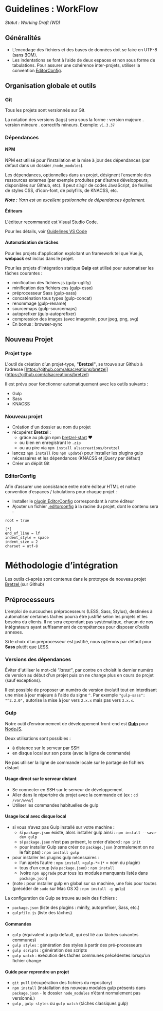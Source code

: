 # Guidelines : WorkFlow

_Statut : Working Draft (WD)_

## Généralités

- L’encodage des fichiers et des bases de données doit se faire en UTF-8 (sans BOM).
- Les indentations se font à l’aide de deux espaces et non sous forme de tabulations.
  Pour assurer une cohérence inter-projets, utiliser la convention [EditorConfig](http://editorconfig.org/).

## Organisation globale et outils

### Git

Tous les projets sont versionnés sur Git.

La notation des versions (tags) sera sous la forme : version majeure . version mineure . correctifs mineurs. Exemple: `v1.3.37`

### Dépendances

#### NPM

NPM est utilisé pour l’installation et la mise à jour des dépendances (par défaut dans un dossier `/node_modules`).

Les dépendances, optionnelles dans un projet, désignent l’ensemble des ressources externes (par exemple produites par d’autres développeurs, disponibles sur Github, etc). Il peut s’agir de codes JavaScript, de feuilles de styles CSS, d’icon-font, de polyfills, de KNACSS, etc.

_**Note :** Yarn est un excellent gestionnaire de dépendances également._

#### Éditeurs

L'éditeur recommandé est Visual Studio Code.

Pour les détails, voir [Guidelines VS Code](Guidelines-VScode.md)

#### Automatisation de tâches

Pour les projets d'application exploitant un framework tel que Vue.js, **webpack** est inclus dans le projet.

Pour les projets d'intégration statique **Gulp** est utilisé pour automatiser les tâches courantes :

- minification des fichiers js (gulp-uglify)
- minification des fichiers css (gulp-csso)
- préprocesseur Sass (gulp-sass)
- concaténation tous types (gulp-concat)
- renommage (gulp-rename)
- sourcemaps (gulp-sourcemaps)
- autoprefixer (gulp-autoprefixer)
- compression des images (avec imagemin, pour jpeg, png, svg)
- En bonus : browser-sync

## Nouveau Projet

### Projet type

L'outil de création d’un projet-type, **"Bretzel"**, se trouve sur Github à l’adresse [https://github.com/alsacreations/bretzel](https://github.com/alsacreations/bretzel)

Il est prévu pour fonctionner automatiquement avec les outils suivants :

- Gulp
- Sass
- KNACSS

### Nouveau projet

- Création d'un dossier au nom du projet
- récupérez **Bretzel** :
  - grâce au plugin npm [bretzel-start](https://github.com/alsacreations/bretzel-start) ❤
  - ou bien en enregistrant le `.zip`
  - ou au pire via `npm install alsacreations/bretzel`
- lancez `npm install` (ou `npm update`) pour installer les plugins gulp nécessaires et les dépendances (KNACSS et jQuery par défaut)
- Créer un dépôt Git

### EditorConfig

Afin d’assurer une consistance entre notre éditeur HTML et notre convention d’espaces / tabulations pour chaque projet :

- Installer le [plugin EditorConfig](http://editorconfig.org/#download) correspondant à notre éditeur
- Ajouter un fichier [.editorconfig](http://editorconfig.org/) à la racine du projet, dont le contenu sera :

```
root = true

[*]
end_of_line = lf
indent_style = space
indent_size = 2
charset = utf-8
```

# Méthodologie d’intégration

Les outils ci-après sont contenus dans le prototype de nouveau projet [Bretzel](https://github.com/alsacreations/bretzel)[ ](https://github.com/alsacreations/bretzel)(sur Github)

## Préprocesseurs

L’emploi de surcouches préprocesseurs (LESS, Sass, Stylus), destinées à automatiser certaines tâches pourra être justifié selon les projets et les besoins du clients. Il ne sera cependant pas systématique, chacun de nos intégrateurs ayant suffisamment de compétences pour disposer d’outils annexes.

Si le choix d’un préprocesseur est justifié, nous opterons par défaut pour **Sass** plutôt que LESS.

### Versions des dépendances

Éviter d'utiliser le mot-clé _"latest"_, par contre on choisit le dernier numéro de version au début d'un projet puis on ne change plus en cours de projet (sauf exceptions).

Il est possible de proposer un numéro de version évolutif tout en interdisant une mise à jour majeure à l'aide du signe `^`. Par exemple `"gulp-sass": "^2.2.0",` autorise la mise à jour vers `2.x.x` mais pas vers `3.x.x`.

### Gulp

Notre outil d’environnement de développement front-end est **[Gulp](http://gulpjs.com/)** pour [NodeJS](https://www.npmjs.com/).

Deux utilisations sont possibles :

- à distance sur le serveur par SSH
- en disque local sur son poste (avec la ligne de commande)

Ne pas utiliser la ligne de commande locale sur le partage de fichiers distant

#### Usage direct sur le serveur distant

- Se connecter en SSH sur le serveur de développement
- Aller dans le répertoire du projet avec la commande cd (ex : `cd /var/www/`)
- Utiliser les commandes habituelles de gulp

#### Usage local avec disque local

- si vous n’avez pas Gulp installé sur votre machine :
  - si `package.json` existe, alors installer gulp ainsi : `npm install --save-dev gulp`
  - si `package.json` n’est pas présent, le créer d’abord : `npm init`
  - pour installer Gulp sans créer de `package.json` (normalement on ne le fait pas) : `npm install gulp`
- pour installer les plugins gulp nécessaires :
  - l’un après l’autre : `npm install <gulp-*>` (`*` = nom du plugin)
  - tous d’un coup (via `package.json`) : `npm install`
  - (voire `npm upgrade` pour tous les modules manquants listés dans `package.json`)
- (note : pour installer gulp en global sur sa machine, une fois pour toutes (précéder de `sudo` sur Mac OS X) : `npm install -g gulp`)

La configuration de Gulp se trouve au sein des fichiers :

- `package.json` (liste des plugins : minify, autoprefixer, Sass, etc.)
- `gulpfile.js` (liste des tâches)

#### Commandes

- `gulp` (équivalent à gulp default, qui est lié aux tâches suivantes communes)
- `gulp styles` : génération des styles à partir des pré-processeurs
- `gulp scripts` : génération des scripts
- `gulp watch` : exécution des tâches communes précédentes lorsqu’un fichier change

#### Guide pour reprendre un projet

- `git pull` (récupération des fichiers du repository)
- `npm install` (installation des nouveau modules gulp présents dans `package.json` - le dossier `node_modules` n’étant normalement pas versionné.)
- `gulp` , `gulp styles` ou `gulp watch` (tâches classiques gulp)
